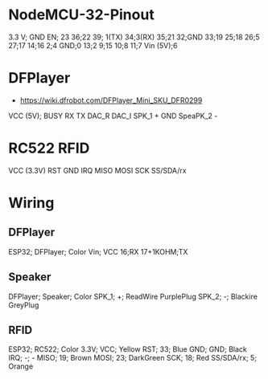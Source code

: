 
# NodeMCU-32-Pinout
3.3 V; GND
EN; 23
36;22
39; 1(TX)
34;3(RX)
35;21
32;GND
33;19
25;18
26;5
27;17
14;16
2;4
GND;0
13;2
9;15
10;8
11;7
Vin (5V);6


# DFPlayer
- https://wiki.dfrobot.com/DFPlayer_Mini_SKU_DFR0299

VCC (5V); BUSY
RX
TX
DAC_R
DAC_I
SPK_1 +
GND
SpeaPK_2 -

# RC522 RFID
VCC (3.3V)
RST
GND
IRQ
MISO
MOSI
SCK
SS/SDA/rx

# Wiring
## DFPlayer
ESP32; DFPlayer; Color
Vin; VCC
16;RX
17+1KOHM;TX

## Speaker
DFPlayer; Speaker; Color
SPK_1; +; ReadWire PurplePlug
SPK_2; -; Blackire GreyPlug

## RFID
ESP32; RC522; Color
3.3V; VCC; Yellow
RST; 33; Blue
GND; GND; Black
IRQ; -; -
MISO; 19; Brown
MOSI; 23; DarkGreen
SCK; 18; Red
SS/SDA/rx; 5; Orange

